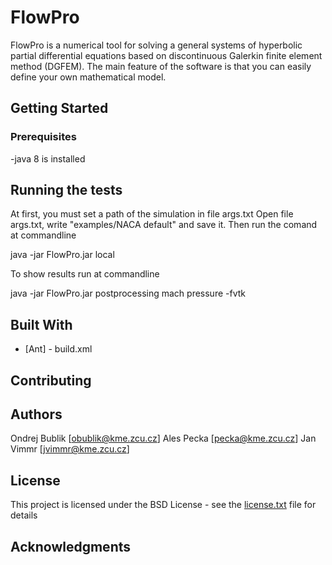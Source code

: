# FlowPro

FlowPro is a numerical tool for solving a general systems of hyperbolic partial differential equations
 based on discontinuous Galerkin finite element method (DGFEM). 
The main feature of the software is that you can easily define your own mathematical model.

## Getting Started


### Prerequisites
-java 8 is installed

## Running the tests
At first, you must set a path of the simulation in file args.txt Open file args.txt, write "examples/NACA default" and save it. 
Then run the comand at commandline

java -jar FlowPro.jar local

To show results run at commandline

java -jar FlowPro.jar postprocessing mach pressure -fvtk

## Built With

* [Ant] - build.xml

## Contributing

## Authors
Ondrej Bublik [obublik@kme.zcu.cz]
Ales Pecka [pecka@kme.zcu.cz]
Jan Vimmr [jvimmr@kme.zcu.cz]

## License

This project is licensed under the BSD License - see the [license.txt](license.txt) file for details

## Acknowledgments

